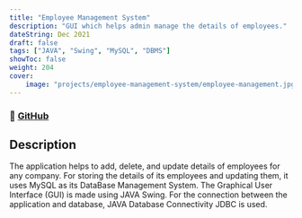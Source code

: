 ```yaml
---
title: "Employee Management System"
description: "GUI which helps admin manage the details of employees."
dateString: Dec 2021
draft: false
tags: ["JAVA", "Swing", "MySQL", "DBMS"]
showToc: false
weight: 204
cover:
    image: "projects/employee-management-system/employee-management.jpg"
--- 
```

<!-- ### 🔗 [View App](https://arkalim-todo-list.netlify.app) -->
### 🔗 [GitHub](https://github.com/rajivchoudhury/classification-bci)

## Description

The application helps to add, delete, and update details of employees for any company. For storing the details of its employees and updating them, it uses MySQL as its DataBase Management System. The Graphical User Interface (GUI) is made using JAVA Swing. For the connection between the application and database, JAVA Database Connectivity JDBC is used.

